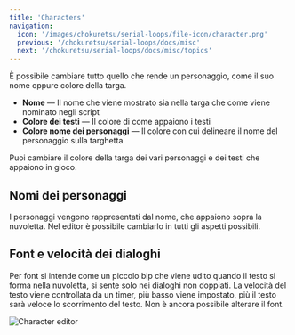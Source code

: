 ```yaml
---
title: 'Characters'
navigation:
  icon: '/images/chokuretsu/serial-loops/file-icon/character.png'
  previous: '/chokuretsu/serial-loops/docs/misc'
  next: '/chokuretsu/serial-loops/docs/misc/topics'
---
```


È possibile cambiare tutto quello che rende un personaggio, come il suo nome oppure colore della targa.

* **Nome** &mdash; Il nome che viene mostrato sia nella targa che come viene nominato negli script
* **Colore dei testi** &mdash; Il colore di come appaiono i testi
* **Colore nome dei personaggi** &mdash; Il colore con cui delineare il nome del personaggio sulla targhetta

Puoi cambiare il colore della targa dei vari personaggi e dei testi che appaiono in gioco.

## Nomi dei personaggi
I personaggi vengono rappresentati dal nome, che appaiono sopra la nuvoletta. Nel editor è possibile cambiarlo in tutti gli aspetti possibili.

## Font e velocità dei dialoghi
Per font si intende come un piccolo bip che viene udito quando il testo si forma nella nuvoletta, si sente solo nei dialoghi non doppiati. La velocità del testo
viene controllata da un timer, più basso viene impostato, più il testo sarà veloce lo scorrimento del testo. Non è ancora possibile alterare il font.

![Character editor](/images/chokuretsu/serial-loops/character-editing.png)